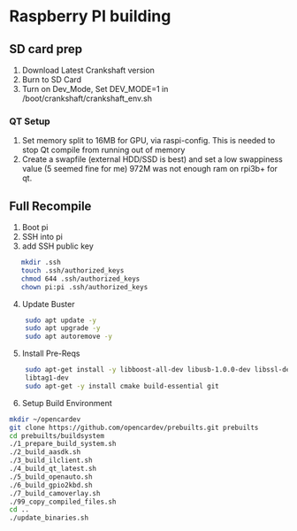 # Raspberry PI building

## SD card prep

1. Download Latest Crankshaft version
2. Burn to SD Card
3. Turn on Dev_Mode, Set DEV_MODE=1 in /boot/crankshaft/crankshaft_env.sh

### QT Setup 
1. Set memory split to 16MB for GPU, via raspi-config. This is needed to stop Qt compile from running out of memory
2. Create a swapfile (external HDD/SSD is best) and set a low swappiness value (5 seemed fine for me) 972M was not enough
ram on rpi3b+ for qt.

## Full Recompile

1. Boot pi
2. SSH into pi
3. add SSH public key
```bash
   mkdir .ssh
   touch .ssh/authorized_keys
   chmod 644 .ssh/authorized_keys
   chown pi:pi .ssh/authorized_keys
```
4. Update Buster
```bash
    sudo apt update -y
    sudo apt upgrade -y
    sudo apt autoremove -y
```
5. Install Pre-Reqs
```bash
    sudo apt-get install -y libboost-all-dev libusb-1.0.0-dev libssl-dev cmake libprotobuf-dev protobuf-c-compiler protobuf-compiler 
    libtag1-dev
    sudo apt-get -y install cmake build-essential git
```
6. Setup Build Environment
```bash
mkdir ~/opencardev
git clone https://github.com/opencardev/prebuilts.git prebuilts
cd prebuilts/buildsystem
./1_prepare_build_system.sh
./2_build_aasdk.sh
./3_build_ilclient.sh
./4_build_qt_latest.sh
./5_build_openauto.sh
./6_build_gpio2kbd.sh
./7_build_camoverlay.sh
./99_copy_compiled_files.sh
cd ..
./update_binaries.sh
```
